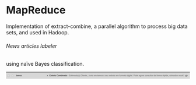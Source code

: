 # MapReduce

Implementation of extract-combine, a parallel algorithm to process big data sets, and used in Hadoop.

###### News articles labeler
using naïve Bayes classification.

![](extractocombinado.jpg)